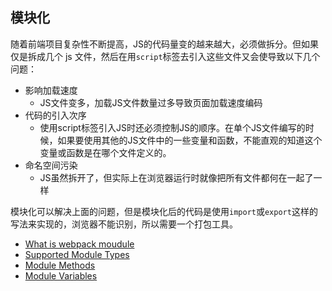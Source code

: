 ## 模块化

随着前端项目复杂性不断提高，JS的代码量变的越来越大，必须做拆分。但如果仅是拆成几个 js 文件，然后在用`script`标签去引入这些文件又会使导致以下几个问题：
 - 影响加载速度
   - JS文件变多，加载JS文件数量过多导致页面加载速度编码
 - 代码的引入次序
   - 使用script标签引入JS时还必须控制JS的顺序。在单个JS文件编写的时候，如果要使用其他的JS文件中的一些变量和函数，不能直观的知道这个变量或函数是在哪个文件定义的。
 - 命名空间污染
   - JS虽然拆开了，但实际上在浏览器运行时就像把所有文件都何在一起了一样

模块化可以解决上面的问题，但是模块化后的代码是使用`import`或`export`这样的写法来实现的，浏览器不能识别，所以需要一个打包工具。


 - [What is webpack moudule](https://webpack.js.org/concepts/modules/#what-is-a-webpack-module)
 - [Supported Module Types](https://webpack.js.org/concepts/modules/#supported-module-types)
 - [Module Methods](https://webpack.js.org/api/module-methods/)
 - [Module Variables](https://webpack.js.org/api/module-variables/)